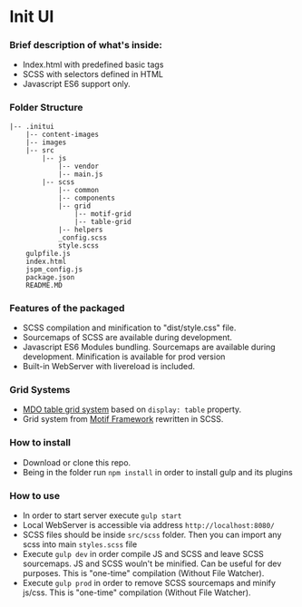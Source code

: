 # Init UI
### Brief description of what's inside:
* Index.html with predefined basic tags
* SCSS with selectors defined in HTML
* Javascript ES6 support only.

### Folder Structure
```
|-- .initui
    |-- content-images
    |-- images
    |-- src
        |-- js
            |-- vendor
            |-- main.js
        |-- scss
            |-- common
            |-- components
            |-- grid
                |-- motif-grid
                |-- table-grid
            |-- helpers
            _config.scss
            style.scss
    gulpfile.js
    index.html
    jspm_config.js
    package.json
    README.MD
```

### Features of the packaged
* SCSS compilation and minification to "dist/style.css" file.
* Sourcemaps of SCSS are available during development.
* Javascript ES6 Modules bundling. Sourcemaps are available during development. Minification is available for prod version 
* Built-in WebServer with livereload is included.

### Grid Systems
* [MDO table grid system](http://mdo.github.io/table-grid/) based on `display: table` property. 
* Grid system from [Motif Framework](https://github.com/MotifFramework/Motif) rewritten in SCSS.  

### How to install
* Download or clone this repo.
* Being in the folder run ```npm install``` in order to install gulp and its plugins

### How to use
* In order to start server execute `````gulp start`````
* Local WebServer is accessible via address ```http://localhost:8080/```
* SCSS files should be inside ```src/scss``` folder. Then you can import any scss into main ```styles.scss``` file
* Execute ```gulp dev``` in order compile JS and SCSS and leave SCSS sourcemaps. JS and SCSS wouln't be minified. Can be useful for dev purposes. This is "one-time" compilation (Without File Watcher).
* Execute ```gulp prod``` in order to remove SCSS sourcemaps and minify js/css. This is "one-time" compilation (Without File Watcher).
